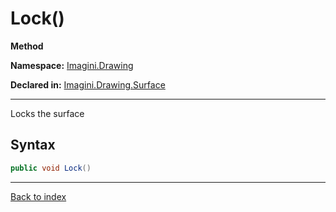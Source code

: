 # Lock()

**Method**

**Namespace:** [Imagini.Drawing](Imagini.Drawing.md)

**Declared in:** [Imagini.Drawing.Surface](Imagini.Drawing.Surface.md)

------



Locks the surface


## Syntax

```csharp
public void Lock()
```

------

[Back to index](index.md)